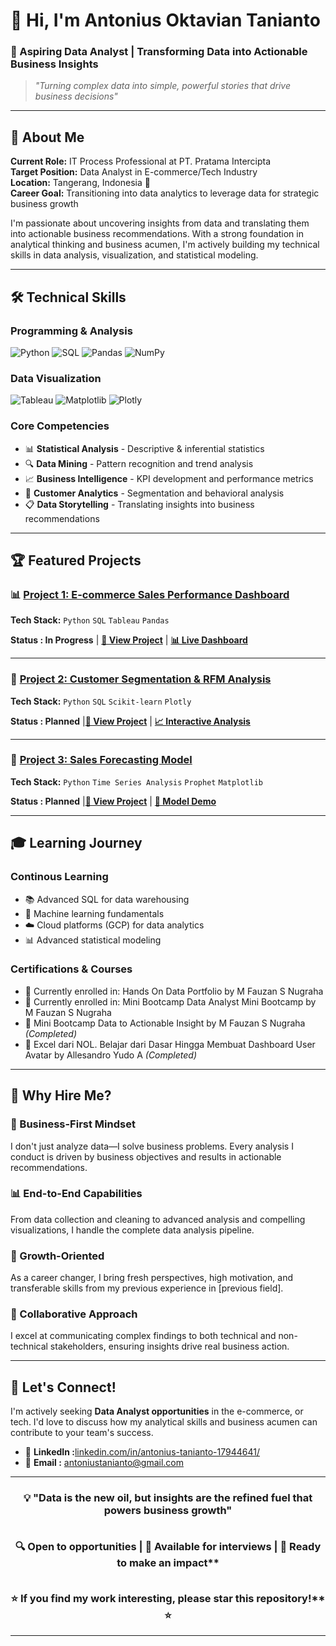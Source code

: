 # 👋 Hi, I'm Antonius Oktavian Tanianto

### 🚀 Aspiring Data Analyst | Transforming Data into Actionable Business Insights

> *"Turning complex data into simple, powerful stories that drive business decisions"*

---

## 🎯 About Me
**Current Role:** IT Process Professional at PT. Pratama Intercipta  
**Target Position:** Data Analyst in E-commerce/Tech Industry  
**Location:** Tangerang, Indonesia 📍  
**Career Goal:** Transitioning into data analytics to leverage data for strategic business growth

I'm passionate about uncovering insights from data and translating them into actionable business recommendations. With a strong foundation in analytical thinking and business acumen, I'm actively building my technical skills in data analysis, visualization, and statistical modeling.

---

## 🛠️ Technical Skills

### **Programming & Analysis**
![Python](https://img.shields.io/badge/Python-3776AB?style=for-the-badge&logo=python&logoColor=white)
![SQL](https://img.shields.io/badge/SQL-4479A1?style=for-the-badge&logo=mysql&logoColor=white)
![Pandas](https://img.shields.io/badge/Pandas-150458?style=for-the-badge&logo=pandas&logoColor=white)
![NumPy](https://img.shields.io/badge/NumPy-013243?style=for-the-badge&logo=numpy&logoColor=white)

### **Data Visualization**
![Tableau](https://img.shields.io/badge/Tableau-E97627?style=for-the-badge&logo=tableau&logoColor=white)
![Matplotlib](https://img.shields.io/badge/Matplotlib-11557c?style=for-the-badge&logo=matplotlib&logoColor=white)
![Plotly](https://img.shields.io/badge/Plotly-3F4F75?style=for-the-badge&logo=plotly&logoColor=white)

### **Core Competencies**
- 📊 **Statistical Analysis** - Descriptive & inferential statistics
- 🔍 **Data Mining** - Pattern recognition and trend analysis  
- 📈 **Business Intelligence** - KPI development and performance metrics
- 🎯 **Customer Analytics** - Segmentation and behavioral analysis
- 📋 **Data Storytelling** - Translating insights into business recommendations

---

## 🏆 Featured Projects

### 📊 [Project 1: E-commerce Sales Performance Dashboard](link-to-project)
**Tech Stack:** `Python` `SQL` `Tableau` `Pandas`

**Status : In Progress** | [**🔗 View Project**](link-to-project) | [**📊 Live Dashboard**](link-to-dashboard)

---

### 👥 [Project 2: Customer Segmentation & RFM Analysis](link-to-project)
**Tech Stack:** `Python` `SQL` `Scikit-learn` `Plotly`

**Status : Planned** |[**🔗 View Project**](link-to-project) | [**📈 Interactive Analysis**](link-to-analysis)

---

### 🔮 [Project 3: Sales Forecasting Model](link-to-project)
**Tech Stack:** `Python` `Time Series Analysis` `Prophet` `Matplotlib`

**Status : Planned** |[**🔗 View Project**](link-to-project) | [**🤖 Model Demo**](link-to-demo)

---

## 🎓 Learning Journey

### **Continous Learning**
- 📚 Advanced SQL for data warehousing
- 🤖 Machine learning fundamentals
- ☁️ Cloud platforms (GCP) for data analytics
- 📊 Advanced statistical modeling

### **Certifications & Courses**
- 🏅 Currently enrolled in: Hands On Data Portfolio by M Fauzan S Nugraha
- 🏅 Currently enrolled in: Mini Bootcamp Data Analyst Mini Bootcamp by M Fauzan S Nugraha
- 🏅 Mini Bootcamp Data to Actionable Insight by M Fauzan S Nugraha *(Completed)*
- 🏅 Excel dari NOL. Belajar dari Dasar Hingga Membuat Dashboard User Avatar by Allesandro Yudo A *(Completed)*

---

## 💼 Why Hire Me?

### **🎯 Business-First Mindset**
I don't just analyze data—I solve business problems. Every analysis I conduct is driven by business objectives and results in actionable recommendations.

### **📊 End-to-End Capabilities**
From data collection and cleaning to advanced analysis and compelling visualizations, I handle the complete data analysis pipeline.

### **🚀 Growth-Oriented**
As a career changer, I bring fresh perspectives, high motivation, and transferable skills from my previous experience in [previous field].

### **🤝 Collaborative Approach**
I excel at communicating complex findings to both technical and non-technical stakeholders, ensuring insights drive real business action.

---

## 🤝 Let's Connect!

I'm actively seeking **Data Analyst opportunities** in the e-commerce, or tech. I'd love to discuss how my analytical skills and business acumen can contribute to your team's success.  

- 💼 **LinkedIn :**[linkedin.com/in/antonius-tanianto-17944641/](https://www.linkedin.com/in/antonius-tanianto-17944641/)
- 📧 **Email :** antoniustanianto@gmail.com

<!--
<div align="center">

[![LinkedIn](https://img.shields.io/badge/LinkedIn-0077B5?style=for-the-badge&logo=linkedin&logoColor=white)](your-linkedin-url)
[![Email](https://img.shields.io/badge/Email-D14836?style=for-the-badge&logo=gmail&logoColor=white)](mailto:your-email@email.com)
[![Portfolio](https://img.shields.io/badge/Portfolio-FF5722?style=for-the-badge&logo=firefox&logoColor=white)](your-portfolio-url)
[![Tableau](https://img.shields.io/badge/Tableau_Public-E97627?style=for-the-badge&logo=tableau&logoColor=white)](your-tableau-url)

</div>
-->
---


<h3 align="center">
 💡 <bold>"Data is the new oil, but insights are the refined fuel that powers business growth"</bold><br/><br/>  

🔍 <bold>Open to opportunities | 📧 Available for interviews | 🚀 Ready to make an impact**</bold><br/><br/>

⭐ <bold>If you find my work interesting, please star this repository!** ⭐</bold>
</h3>


---
<!--
## 📁 Repository Structure

```
📦 Portfolio Repository
├── 📊 01_Sales_Dashboard/
│   ├── 📄 README.md
│   ├── 🐍 sales_analysis.py
│   ├── 📊 dashboard.twbx
│   └── 📁 data/
├── 👥 02_Customer_Segmentation/
│   ├── 📄 README.md
│   ├── 🐍 rfm_analysis.py
│   ├── 📊 segmentation_report.html
│   └── 📁 data/
├── 🔮 03_Sales_Forecasting/
│   ├── 📄 README.md
│   ├── 🐍 forecasting_model.py
│   ├── 📊 forecast_results.html
│   └── 📁 data/
└── 📚 Resources/
    ├── 📄 datasets_documentation.md
    ├── 🔧 data_generator.py
    └── 📋 project_templates/
```

---

*Last updated: [Current Date]*
-->
